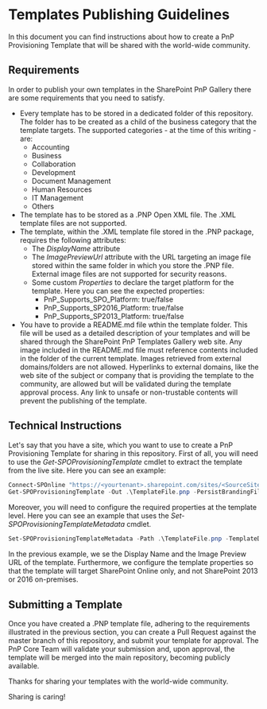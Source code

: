 # Templates Publishing Guidelines
In this document you can find instructions about how to create a PnP Provisioning Template that will be shared with the world-wide community.

## Requirements
In order to publish your own templates in the SharePoint PnP Gallery there are some requirements that you need to satisfy.

- Every template has to be stored in a dedicated folder of this repository. The folder has to be created as a child of the business category that the template targets. The supported categories - at the time of this writing - are:
    - Accounting
    - Business
    - Collaboration
    - Development
    - Document Management
    - Human Resources
    - IT Management
    - Others
- The template has to be stored as a .PNP Open XML file. The .XML template files are not supported.
- The template, within the .XML template file stored in the .PNP package, requires the following attributes:
    - The _DisplayName_ attribute
    - The _ImagePreviewUrl_ attribute with the URL targeting an image file stored within the same folder in which you store the .PNP file. External image files are not supported for security reasons.
    - Some custom _Properties_ to declare the target platform for the template. Here you can see the expected properties:
        - PnP_Supports_SPO_Platform: true/false
        - PnP_Supports_SP2016_Platform: true/false
        - PnP_Supports_SP2013_Platform: true/false
- You have to provide a README.md file wthin the template folder. This file will be used as a detailed description of your templates and will be shared through the SharePoint PnP Templates Gallery web site. Any image included in the README.md file must reference contents included in the folder of the current template. Images retrieved from external domains/folders are not allowed. Hyperlinks to external domains, like the web site of the subject or company that is providing the template to the community, are allowed but will be validated during the template approval process. Any link to unsafe or non-trustable contents will prevent the publishing of the template. 

## Technical Instructions
Let's say that you have a site, which you want to use to create a PnP Provisioning Template for sharing in this repository.
First of all, you will need to use the *Get-SPOProvisioningTemplate* cmdlet to extract the template from the live site. Here you can see an example:

```PowerShell
Connect-SPOnline "https://<yourtenant>.sharepoint.com/sites/<SourceSiteUrl>/"
Get-SPOProvisioningTemplate -Out .\TemplateFile.pnp -PersistBrandingFiles
```

Moreover, you will need to configure the required properties at the template level. Here you can see an example that uses the *Set-SPOProvisioningTemplateMetadata* cmdlet.

```PowerShell
Set-SPOProvisioningTemplateMetadata -Path .\TemplateFile.pnp -TemplateDisplayName "Display Name for your template" -TemplateImagePreviewUrl "https://raw.githubusercontent.com/OfficeDev/PnP-Provisioning-Templates/master/RootFolder/<TemplateCategory>/<TemplateFolder>/TemplatePreview.png" -TemplateProperties @{"PnP_Supports_SPO_Platform"="True";"PnP_Supports_SP2016_Platform"="False";"PnP_Supports_SP2013_Platform"="False"}
```

In the previous example, we se the Display Name and the Image Preview URL of the template. Furthermore, we configure the template properties so that the template will target SharePoint Online only, and not SharePoint 2013 or 2016 on-premises.

## Submitting a Template
Once you have created a .PNP template file, adhering to the requirements illustrated in the previous section, you can create a Pull Request against the master branch of this repository, and submit your template for approval.
The PnP Core Team will validate your submission and, upon approval, the template will be merged into the main repository, becoming publicly available.

Thanks for sharing your templates with the world-wide community.

Sharing is caring!